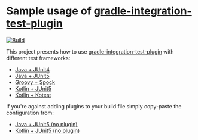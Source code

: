 # Sample usage of [gradle-integration-test-plugin](https://github.com/coditory/gradle-integration-test-plugin)
[![Build](https://github.com/coditory/gradle-integration-test-plugin-sample/actions/workflows/build.yml/badge.svg)](https://github.com/coditory/gradle-integration-test-plugin-sample/actions/workflows/build.yml)

This project presents how to use [gradle-integration-test-plugin](https://github.com/coditory/gradle-integration-test-plugin)
with different test frameworks:

- [Java + JUnit4](/java-junit4)
- [Java + JUnit5](/java-junit5)
- [Groovy + Spock](/groovy-spock)
- [Kotlin + JUnit5](/kotlin-junit5)
- [Kotlin + Kotest](/kotlin-kotest)

If you're against adding plugins to your build file simply copy-paste the configuration from:
- [Java + JUnit5 (no plugin)](/java-junit5-no-plugin)
- [Kotlin + JUnit5 (no plugin)](/kotlin-junit5-no-plugin)
